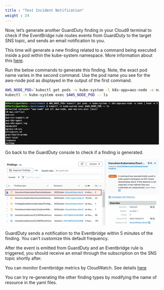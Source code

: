 ```yaml
---
title : "Test Incident Notification"
weight : 24
---
```


Now, let’s generate another GuardDuty finding in your Cloud9 terminal to check if the EventBridge rule routes events from GuardDuty to the target SNS topic, and sends an email notification to you.

This time will generate a new finding related to a command being executed inside a pod within the kube-system namespace. More information about this [here](https://docs.aws.amazon.com/guardduty/latest/ug/guardduty_finding-types-kubernetes.html#execution-kubernetes-execinkubesystempod).

Run the below commands to generate this finding. Note, the exact pod name varies in the second command. Use the pod name you see for the aws-node pod as displayed in the output of the first command.


```bash
AWS_NODE_POD=`kubectl get pods -n kube-system -l k8s-app=aws-node -o name | head -n 1`
kubectl -n kube-system exec $AWS_NODE_POD -- ls
```

![kubectl_exec](/static/images/detective-controls/kubectl_exec.png)

Go back to the GuardDuty console to check if a finding is generated.

![GDexecinkubepods](/static/images/detective-controls/GDexecinkubepods.png)


GuardDuty sends a notification to the Eventbridge within 5 minutes of the finding. You can’t customize this default frequency.

After the event is emitted from GuardDuty and an Eventbridge rule is triggered, you should receive an email through the subscription on the SNS topic shortly after.

You can monitor Eventbridge metrics by CloudWatch. See details [here](https://docs.aws.amazon.com/eventbridge/latest/userguide/eb-monitoring.html)

You can try re-generating the other finding types by modifying the name of resource in the yaml files.


